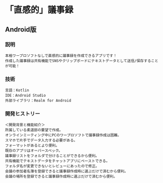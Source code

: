 # 「直感的」議事録

## Android版

### 説明
```
本格ワープロソフトなしで直感的に議事録を作成できるアプリです！
作成した議事録は共有機能でSNSやクリップボードにテキストデータとして送信/保存することが可能！
```

### 技術
```
言語：Kotlin
IDE：Android Studio
外部ライブラリ：Realm for Android
```

### 開発ヒストリー
```
＜開発背景と機能紹介＞
所属している柔道部の要望で作成。
オンラインミーティング中にPCのワープロソフトで議事録作成は困難。
スマホで片手でデータ入力する必要がある。
フォーマットがあるとより便利。
既存のアプリはオーバースペック。
議事録リストをフォルダで分けることができるから便利。
共有機能でテキストデータをチャットアプリにペーストできる。
フォルダ名が変更できないとレビューにあったので修正。
会議の参加者名簿を登録できると議事録作成時に選ぶだけで済むから便利。
会議の場所を登録できると議事録作成時に選ぶだけで済むから便利。
```
